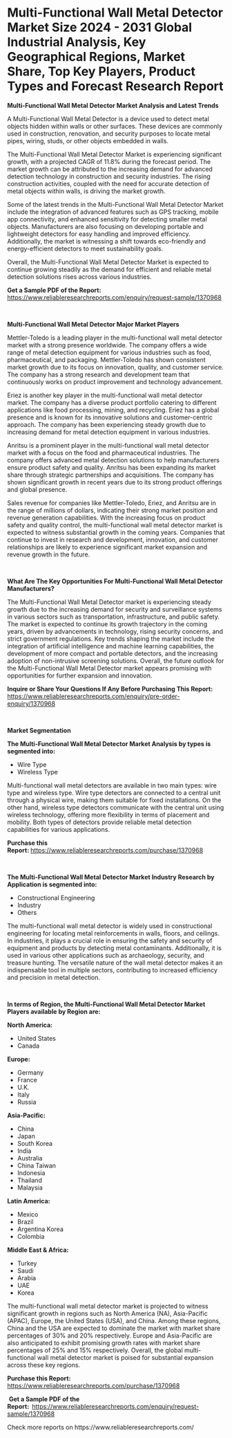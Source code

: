 <p><h1>Multi-Functional Wall Metal Detector Market Size 2024 - 2031 Global Industrial Analysis, Key Geographical Regions, Market Share, Top Key Players, Product Types and Forecast Research Report</h1></p><p><strong>Multi-Functional Wall Metal Detector Market Analysis and Latest Trends</strong></p>
<p><p>A Multi-Functional Wall Metal Detector is a device used to detect metal objects hidden within walls or other surfaces. These devices are commonly used in construction, renovation, and security purposes to locate metal pipes, wiring, studs, or other objects embedded in walls.</p><p>The Multi-Functional Wall Metal Detector Market is experiencing significant growth, with a projected CAGR of 11.8% during the forecast period. The market growth can be attributed to the increasing demand for advanced detection technology in construction and security industries. The rising construction activities, coupled with the need for accurate detection of metal objects within walls, is driving the market growth.</p><p>Some of the latest trends in the Multi-Functional Wall Metal Detector Market include the integration of advanced features such as GPS tracking, mobile app connectivity, and enhanced sensitivity for detecting smaller metal objects. Manufacturers are also focusing on developing portable and lightweight detectors for easy handling and improved efficiency. Additionally, the market is witnessing a shift towards eco-friendly and energy-efficient detectors to meet sustainability goals.</p><p>Overall, the Multi-Functional Wall Metal Detector Market is expected to continue growing steadily as the demand for efficient and reliable metal detection solutions rises across various industries.</p></p>
<p><strong>Get a Sample PDF of the Report:&nbsp;</strong> <a href="https://www.reliableresearchreports.com/enquiry/request-sample/1370968">https://www.reliableresearchreports.com/enquiry/request-sample/1370968</a></p>
<p>&nbsp;</p>
<p><strong>Multi-Functional Wall Metal Detector Major Market Players</strong></p>
<p><p>Mettler-Toledo is a leading player in the multi-functional wall metal detector market with a strong presence worldwide. The company offers a wide range of metal detection equipment for various industries such as food, pharmaceutical, and packaging. Mettler-Toledo has shown consistent market growth due to its focus on innovation, quality, and customer service. The company has a strong research and development team that continuously works on product improvement and technology advancement.</p><p>Eriez is another key player in the multi-functional wall metal detector market. The company has a diverse product portfolio catering to different applications like food processing, mining, and recycling. Eriez has a global presence and is known for its innovative solutions and customer-centric approach. The company has been experiencing steady growth due to increasing demand for metal detection equipment in various industries.</p><p>Anritsu is a prominent player in the multi-functional wall metal detector market with a focus on the food and pharmaceutical industries. The company offers advanced metal detection solutions to help manufacturers ensure product safety and quality. Anritsu has been expanding its market share through strategic partnerships and acquisitions. The company has shown significant growth in recent years due to its strong product offerings and global presence.</p><p>Sales revenue for companies like Mettler-Toledo, Eriez, and Anritsu are in the range of millions of dollars, indicating their strong market position and revenue generation capabilities. With the increasing focus on product safety and quality control, the multi-functional wall metal detector market is expected to witness substantial growth in the coming years. Companies that continue to invest in research and development, innovation, and customer relationships are likely to experience significant market expansion and revenue growth in the future.</p></p>
<p>&nbsp;</p>
<p><strong>What Are The Key Opportunities For Multi-Functional Wall Metal Detector Manufacturers?</strong></p>
<p><p>The Multi-Functional Wall Metal Detector market is experiencing steady growth due to the increasing demand for security and surveillance systems in various sectors such as transportation, infrastructure, and public safety. The market is expected to continue its growth trajectory in the coming years, driven by advancements in technology, rising security concerns, and strict government regulations. Key trends shaping the market include the integration of artificial intelligence and machine learning capabilities, the development of more compact and portable detectors, and the increasing adoption of non-intrusive screening solutions. Overall, the future outlook for the Multi-Functional Wall Metal Detector market appears promising with opportunities for further expansion and innovation.</p></p>
<p><strong>Inquire or Share Your Questions If Any Before Purchasing This Report:</strong> <a href="https://www.reliableresearchreports.com/enquiry/pre-order-enquiry/1370968">https://www.reliableresearchreports.com/enquiry/pre-order-enquiry/1370968</a></p>
<p>&nbsp;</p>
<p><strong>Market Segmentation</strong></p>
<p><strong>The Multi-Functional Wall Metal Detector Market Analysis by types is segmented into:</strong></p>
<p><ul><li>Wire Type</li><li>Wireless Type</li></ul></p>
<p><p>Multi-functional wall metal detectors are available in two main types: wire type and wireless type. Wire type detectors are connected to a central unit through a physical wire, making them suitable for fixed installations. On the other hand, wireless type detectors communicate with the central unit using wireless technology, offering more flexibility in terms of placement and mobility. Both types of detectors provide reliable metal detection capabilities for various applications.</p></p>
<p><strong>Purchase this Report:&nbsp;</strong><a href="https://www.reliableresearchreports.com/purchase/1370968">https://www.reliableresearchreports.com/purchase/1370968</a></p>
<p>&nbsp;</p>
<p><strong>The Multi-Functional Wall Metal Detector Market Industry Research by Application is segmented into:</strong></p>
<p><ul><li>Constructional Engineering</li><li>Industry</li><li>Others</li></ul></p>
<p><p>The multi-functional wall metal detector is widely used in constructional engineering for locating metal reinforcements in walls, floors, and ceilings. In industries, it plays a crucial role in ensuring the safety and security of equipment and products by detecting metal contaminants. Additionally, it is used in various other applications such as archaeology, security, and treasure hunting. The versatile nature of the wall metal detector makes it an indispensable tool in multiple sectors, contributing to increased efficiency and precision in metal detection.</p></p>
<p>&nbsp;</p>
<p><strong>In terms of Region, the Multi-Functional Wall Metal Detector Market Players available by Region are:</strong></p>
<p>
    <p> <strong> North America: </strong>
        <ul>
            <li>United States</li>
            <li>Canada</li>
        </ul>
        </p> 
    <p> <strong> Europe: </strong>
        <ul>
            <li>Germany</li>
            <li>France</li>
            <li>U.K.</li>
            <li>Italy</li>
            <li>Russia</li>
        </ul>
        </p> 
    <p> <strong> Asia-Pacific: </strong>
        <ul>
            <li>China</li>
            <li>Japan</li>
            <li>South Korea</li>
            <li>India</li>
            <li>Australia</li>
            <li>China Taiwan</li>
            <li>Indonesia</li>
            <li>Thailand</li>
            <li>Malaysia</li>
        </ul>
        </p> 
    <p> <strong> Latin America: </strong>
        <ul>
            <li>Mexico</li>
            <li>Brazil</li>
            <li>Argentina Korea</li>
            <li>Colombia</li>
        </ul>
        </p> 
    <p> <strong> Middle East & Africa: </strong>
        <ul>
            <li>Turkey</li>
            <li>Saudi</li>
            <li>Arabia</li>
            <li>UAE</li>
            <li>Korea</li>
        </ul>
    </p>
    </p>
<p><p>The multi-functional wall metal detector market is projected to witness significant growth in regions such as North America (NA), Asia-Pacific (APAC), Europe, the United States (USA), and China. Among these regions, China and the USA are expected to dominate the market with market share percentages of 30% and 20% respectively. Europe and Asia-Pacific are also anticipated to exhibit promising growth rates with market share percentages of 25% and 15% respectively. Overall, the global multi-functional wall metal detector market is poised for substantial expansion across these key regions.</p></p>
<p><strong>Purchase this Report: </strong><a href="https://www.reliableresearchreports.com/purchase/1370968">https://www.reliableresearchreports.com/purchase/1370968</a></p>
<p>&nbsp;<strong>Get a Sample PDF of the Report:&nbsp;&nbsp;</strong><a href="https://www.reliableresearchreports.com/enquiry/request-sample/1370968">https://www.reliableresearchreports.com/enquiry/request-sample/1370968</a></p>
<p><strong></strong></p>
<p>Check more reports on https://www.reliableresearchreports.com/</p>
